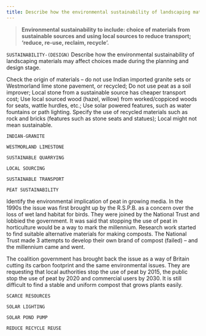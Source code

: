 ```yaml
---
title: Describe how the environmental sustainability of landscaping materials may affect choices made during the planning and design stage.
---
```



> **Environmental sustainability to include:
choice of materials from sustainable sources
and using local sources to reduce transport;
‘reduce, re-use, reclaim, recycle’.** 


`SUSTAINABILITY-(DESIGN)`
Describe how the environmental sustainability of landscaping materials may affect choices made during the planning and design stage.

Check the origin of materials – do not use Indian imported granite sets or Westmorland lime stone pavement, or recycled;
Do not use peat as a soil improver;
Local stone from a sustainable source has cheaper transport cost;
Use local sourced wood (hazel, willow) from worked/coppiced woods for seats, wattle hurdles, etc.;
Use solar powered features, such as water fountains or path lighting.  Specify the use of recycled materials such as rock and bricks (features such as stone seats and statues);
Local might not mean sustainable.



`INDIAN-GRANITE`

`WESTMORLAND LIMESTONE`

`SUSTAINABLE QUARRYING`

`LOCAL SOURCING`

`SUSTAINABLE TRANSPORT`

`PEAT SUSTAINABILITY`

Identify the environmental implication of peat in growing media.
In the 1990s the issue was first brought up by the R.S.P.B. as a concern over the loss of wet land habitat for birds.  They were joined by the National Trust and lobbied the government.  It was said that stopping the use of peat in horticulture would be a way to mark the millennium.  Research work started to find suitable alternative materials for making composts.  The National Trust made 3 attempts to develop their own brand of compost (failed) – and the millennium came and went.

The coalition government has brought back the issue as a way of Britain cutting its carbon footprint and the same environmental issues.  They are requesting that local authorities stop the use of peat by 2015, the public stop the use of peat by 2020 and commercial users by 2030.  It is still difficult to find a stable and uniform compost that grows plants easily.


`SCARCE RESOURCES`

`SOLAR LIGHTING`

`SOLAR POND PUMP`

`REDUCE RECYCLE REUSE`
